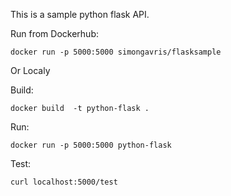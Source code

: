This is a sample python flask API.

Run from Dockerhub:

	docker run -p 5000:5000 simongavris/flasksample


Or Localy

Build:

	docker build  -t python-flask .

Run:

	docker run -p 5000:5000 python-flask

Test:

	curl localhost:5000/test

